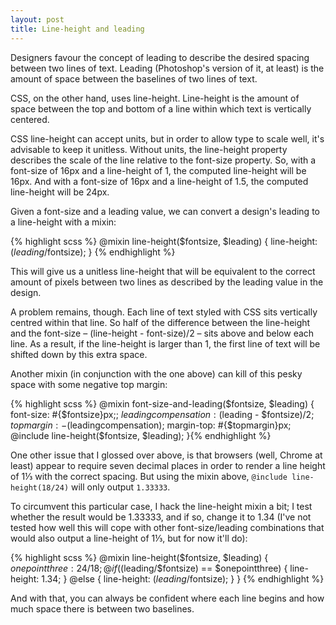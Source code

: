 ```yaml
---
layout: post
title: Line-height and leading
---
```


Designers favour the concept of leading to describe the desired spacing between two lines of text. Leading (Photoshop's version of it, at least) is the amount of space between the baselines of two lines of text.

CSS, on the other hand, uses line-height. Line-height is the amount of space between the top and bottom of a line within which text is vertically centered.

CSS line-height can accept units, but in order to allow type to scale well, it's advisable to keep it unitless. Without units, the line-height property describes the scale of the line relative to the font-size property. So, with a font-size of 16px and a line-height of 1, the computed line-height will be 16px. And with a font-size of 16px and a line-height of 1.5, the computed line-height will be 24px.

Given a font-size and a leading value, we can convert a design's leading to a line-height with a mixin:

{% highlight scss %}
@mixin line-height($fontsize, $leading) {
  line-height: ($leading/$fontsize);
}
{% endhighlight %}

This will give us a unitless line-height that will be equivalent to the correct amount of pixels between two lines as described by the leading value in the design.

A problem remains, though. Each line of text styled with CSS sits vertically centred within that line. So half of the difference between the line-height and the font-size &ndash; (line-height - font-size)/2 &ndash; sits above and below each line. As a result, if the line-height is larger than 1, the first line of text will be shifted down by this extra space.

Another mixin (in conjunction with the one above) can kill of this pesky space with some negative top margin:

{% highlight scss %}
@mixin font-size-and-leading($fontsize, $leading) {
  font-size: #{$fontsize}px;;
  $leadingcompensation: ($leading - $fontsize)/2;
  $topmargin: -($leadingcompensation);
  margin-top: #{$topmargin}px;
  @include line-height($fontsize, $leading);
}{% endhighlight %}

One other issue that I glossed over above, is that browsers (well, Chrome at least) appear to require seven decimal places in order to render a line height of 1&#8531; with the correct spacing. But using the mixin above, `@include line-height(18/24)` will only output `1.33333`.

To circumvent this particular case, I hack the line-height mixin a bit; I test whether the result would be 1.33333, and if so, change it to 1.34 (I've not tested how well this will cope with other font-size/leading combinations that would also output a line-height of 1&#8531;, but for now it'll do):

{% highlight scss %}
@mixin line-height($fontsize, $leading) {
  $onepointthree: 24/18;
  @if(($leading/$fontsize) == $onepointthree) {
    line-height: 1.34;
  } @else {
    line-height: ($leading/$fontsize);
  }
}
{% endhighlight %}

And with that, you can always be confident where each line begins and how much space there is between two baselines.